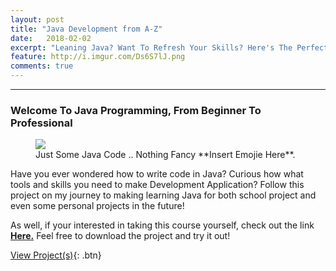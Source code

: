 ```yaml
---
layout: post
title: "Java Development from A-Z"
date:   2018-02-02
excerpt: "Leaning Java? Want To Refresh Your Skills? Here's The Perfect Resource 📱 💬"
feature: http://i.imgur.com/Ds6S7lJ.png
comments: true
---
```

---

### Welcome To Java Programming, From Beginner To Professional

<figure>
	<img src="Java_Demo_Image.png">
	<figcaption>Just Some Java Code .. Nothing Fancy **Insert Emojie Here**.</figcaption>
</figure>

Have you ever wondered how to write code in Java? Curious how what tools and skills you need to make Development Application? Follow this project on my journey to making learning Java for both school project and even some personal projects in the future!


As well, if your interested in taking this course yourself, check out the link <a href="https://www.udemy.com/java-the-complete-java-developer-course/"><b>Here.</b></a> Feel free to download the project and try it out!

[View Project(s)](https://github.com/ImranJuma/Java-Development-Course){: .btn}
